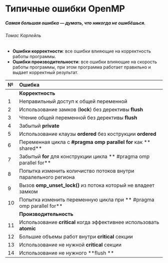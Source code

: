 # Типичные ошибки OpenMP

##### _Самая большая ошибка — думать, что никогда не ошибёшься._

###### Томас Карлейль

* **Ошибки корректности**:  все ошибки влияющие на корректность работы программы. 
* **Ошибки производительности**:  все ошибки влияющие на скорость работы программы, при этом программа работает правильно и выдает корректный результат.

| **№** | **Ошибка** |
| :--- | :--- |
|  | **Корректность** |
| 1 | Неправильный доступ к общей переменной |
| 2 | Использование замков \(**lock**\) без дерективы **flush** |
| 3 | Чтение общей переменной без дерективы **flush** |
| 4 | Забытый **private** |
| 5 | Использование клаузы **ordered** без кострукции **ordered** |
| 6 | Переменная цикла с  **\#pragma omp parallel for** как ** shared** |
| 7 | Забытый **for** для конструкции цикла ** \#pragma omp parallel for** |
| 8 | Попытка изменить количиство потоков внутри паралельного региона |
| 9 | Вызов  **omp\_unset\_lock\(\)**  из потока который не владеет замком |
| 10 | Попытка изменить переменную цикла при ** \#pragma omp parallel for** |
|  | **Производительность** |
| 11 | Использование **critical** когда эффективнее использовать **atomic** |
| 12 | Большие объемы работ внутри **critical** секции |
| 13 | Использование не нужной **critical** секции |
| 14 | Использование не нужного **flush ** |



